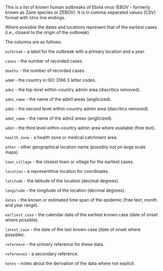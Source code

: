 This is a list of known human outbreaks of Ebola virus (EBOV - formerly known as Zaire species or ZEBOV). It is in comma-separated values (CSV) format with Unix line endings.

Where possible the dates and locations represent that of the earliest cases (i.e., closest to the origin of the outbreak).

The columns are as follows:

`outbreak` - a label for the outbreak with a primary location and a year.

`cases` - the number of recorded cases.

`deaths` - the number of recorded cases.

`adm0` - the country in ISO 3166 3 letter codes.

`adm1` - the top level within-country admin area (diacritics removed).

`adm1_name` - the name of the adm1 areas (anglicized).

`adm2` - the second level within-country admin area (diacritics removed).

`adm2_name` - the name of the adm2 areas (anglicized).

`adm3` - the third level within-country admin area where available (free text).

`health_zone` - a health zone or medical catchment area.

`other` - other geographical location name (possibly not on large scale maps).

`town_village` - the closest town or village for the earliest cases.

`location` - a representitive location for coordinates.

`latitude` - the latitude of the location (decimal degrees).

`longitude` - the longitude of the location (decimal degrees).

`dates` - the known or estimated time span of the epidemic (free text, month and year range).

`earliest_case` - the calendar date of the earliest known case (date of onset where possible).

`latest_case` - the date of the last known case (date of onset where possible).

`reference` - the primary reference for these data.

`reference2` - a secondary reference.

`notes` - notes about the derivation of the data where not explicit.
